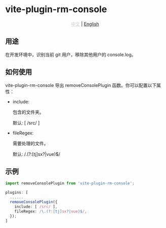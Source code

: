# vite-plugin-rm-console

<p align="center">
  <a style="color: #ccc;" href="./README_CN.md">中文</a> | <a href="./README.md">English</a>
</p>

## 用途

在开发环境中，识别当前 git 用户，移除其他用户的 console.log。

## 如何使用

vite-plugin-rm-console 导出 removeConsolePlugin 函数。你可以配置以下属性：

- include:

  包含的文件夹。

  默认: [ /src/ ]

- fileRegex:

  需要处理的文件。

  默认: /\.(?:[tj]sx?|vue)$/


## 示例

```ts
import removeConsolePlugin from 'vite-plugin-rm-console';

plugins: [
  ......
  removeConsolePlugin({
    include: [ /src/ ],
    fileRegex: /\.(?:[tj]sx?|vue)$/,
  });
]
```
